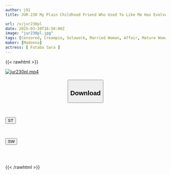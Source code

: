 ```yaml
---
author: j91
title: JUR-230 My Plain Childhood Friend Who Used To Like Me Has Evolved Into A Sexy, Busty Married Woman, So I Fucked Her Raw Until My Libido Was Exhausted... Niwa Saaya

url: /v/jur230pl
date: 2025-03-20T16:50:00Z
image: "jur230pl.jpg"
tags: [Censored, Creampie, Solowork, Married Woman, Affair, Mature Woman, Ultra-Huge Tits	]
maker: [Madonna]
actress: [ Futaba Sara ]
---
```



{{< rawhtml >}}

<div class="video" data-videoid="xqglQgL1qxikY9p">
    <a href="javascript:;">
        <img src="/v/jur230pl/jur230pl.jpg" width="WIDTH" height="HEIGHT" alt="jur230pl.mp4" loading="lazy">
    </a>
</div>

<script type="text/javascript" src="https://j91.asia/asset/on-demand-st.js"></script>

<br>
  <link rel="stylesheet" href="https://j91.asia/asset/bs5.css">
  
  <center>
  <button class="btn btn-primary" type="button" data-bs-toggle="collapse" data-bs-target=".multi-collapse" aria-expanded="false" aria-controls="multiCollapseExample1 multiCollapseExample2"><h2>Download</h2></button></center>
</p>
<div class="row">
  <div class="col">
    <div class="collapse multi-collapse" id="multiCollapseExample1">
      <div class="card card-body">
	      	      <br>
<div class="buttons">  
<p><a href="/v/jur230pl/st.html" target="_blank"><button class="btn-hover color-3"><i class="fa fa-download"></i> ST</button></a></p></div>
    </div>
  </div>
</div>
  <div class="col">
    <div class="collapse multi-collapse" id="multiCollapseExample2">
      <div class="card card-body">
	      <br>
<div class="buttons">
<p><a href="/v/jur230pl/sw.html" target="_blank"><button class="btn-hover color-2"><i class="fa fa-download"></i> SW</button></a></p></div>
<br><br>
      </div>
    </div>
  </div>
</div>

{{< /rawhtml >}}